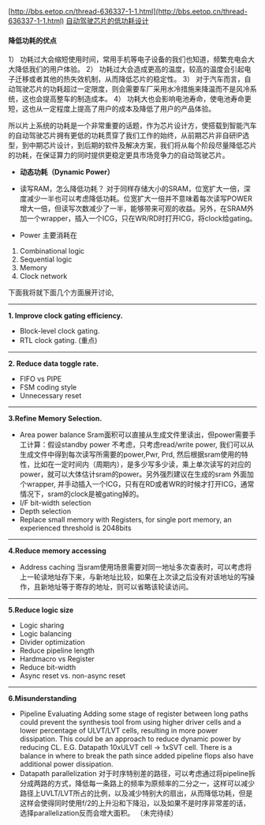 [http://bbs.eetop.cn/thread-636337-1-1.html](http://bbs.eetop.cn/thread-636337-1-1.html)
[自动驾驶芯片的低功耗设计](https://mp.weixin.qq.com/s/LjIggoMOCYvFUp2PvRxaYQ)
#### 降低功耗的优点
1） 功耗过大会缩短使用时间，常用手机等电子设备的我们也知道，频繁充电会大大降低我们的用户体验。
2） 功耗过大会造成更高的温度，较高的温度会引起电子迁移或者其他的热失效机制，从而降低芯片的稳定性。
3） 对于汽车而言，自动驾驶芯片的功耗超过一定限度，则会需要车厂采用水冷措施来降温而不是风冷系统，这也会提高整车的制造成本。
4） 功耗大也会影响电池寿命，使电池寿命更短，这也从一定程度上提高了用户的成本及降低了用户的产品体验。

所以片上系统的功耗是一个非常重要的话题，作为芯片设计方，使搭载到智能汽车的自动驾驶芯片拥有更低的功耗贯穿了我们工作的始终，从前期芯片非自研IP选型，到中期芯片设计，到后期的软件及解决方案，我们将从每个阶段尽量降低芯片的功耗，在保证算力的同时提供更稳定更具市场竞争力的自动驾驶芯片。
*   **动态功耗（Dynamic Power）**

- 读写RAM，怎么降低功耗？
对于同样存储大小的SRAM，位宽扩大一倍，深度减少一半也可以考虑降低功耗。位宽扩大一倍并不意味着每次读写POWER增大一倍，但读写次数减少了一半，能够带来可观的收益。另外，在SRAM外加一个wrapper，插入一个ICG，只在WR/RD时打开ICG，将clock给gating。


- Power 主要消耗在 
1) Combinational logic 
2) Sequential logic
3) Memory 
4) Clock network

下面我将就下面几个方面展开讨论,
***
**1. Improve clock gating efficiency.**
* Block-level clock gating.
* RTL clock gating. (重点)
***
**2. Reduce data toggle rate.**
* FIFO vs PIPE
* FSM coding style
* Unnecessary reset
***
**3.Refine Memory Selection.**
* Area power balance
Sram面积可以直接从生成文件里读出，但power需要手工计算：假设standby power 不考虑，只考虑read/write power, 我们可以从生成文件中得到每次读写所需要的power,Pwr, Prd, 然后根据sram使用的特性，比如在一定时间内（周期内），是多少写多少读，乘上单次读写的对应的power，就可以大体估计sram的power。另外强烈建议在生成的sram 外面加个wrapper, 并手动插入一个ICG，只有在RD或者WR的时候才打开ICG，通常情况下，sram的clock是被gating掉的。
* I/F bit-width selection
* Depth selection
* Replace small memory with Registers, for single port memory, an experienced threshold is 2048bits
***
**4.Reduce memory accessing**
* Address caching
当sram使用场景需要对同一地址多次查表时，可以考虑将上一轮读地址存下来，与新地址比较，如果在上次读之后没有对该地址的写操作，且新地址等于寄存的地址，则可以省略该轮读访问。
***
**5.Reduce logic size**
* Logic sharing
* Logic balancing
* Divider optimization
* Reduce pipeline length
* Hardmacro vs Register
* Reduce bit-width
* Async reset vs. non-async reset
***
**6.Misunderstanding**
* Pipeline Evaluating
Adding some stage of register between long paths could prevent the synthesis tool from using higher driver cells and a lower percentage of ULVT/LVT cells, resulting in more power dissipation. This could be an approach to reduce dynamic power by reducing CL. E.G. Datapath 10xULVT cell -> 1xSVT cell. There is a balance in where to break the path since added pipeline flops also have additional power dissipation.
* Datapath parallelization
对于时序特别差的路径，可以考虑通过将pipeline拆分成两路的方式，降低每一条路上的频率为原频率的二分之一，这样可以减少路径上UVLT/LVT所占的比例，以及减少特别大的扇出，从而降低功耗，但是这样会使得同时使用f/2的上升沿和下降沿，以及如果不是时序非常差的话，选择parallelization反而会增大面积。
（未完待续）
